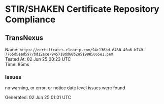 # STIR/SHAKEN Certificate Repository Compliance

## TransNexus

Name: `https://certificates.clearip.com/94c136bd-6438-40a6-b740-7765d5ead597/bd12ece7945718dd68b2e519885065e1.pem`\
Tested At: 02 Jun 25 00:23 UTC\
Time: 85ms

### Issues

no warning, or error, or notice date level issues were found

Generated: 02 Jun 25 01:01 UTC